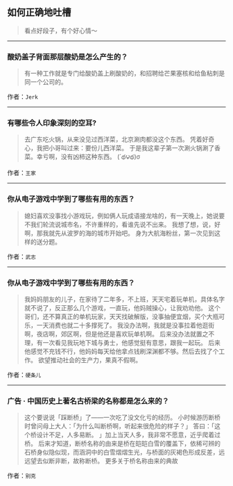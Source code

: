## 如何正确地吐槽

> 看点好段子，有个好心情～


 
---

### 酸奶盖子背面那层酸奶是怎么产生的？

> 有一种工作就是专门给酸奶盖上刷酸奶的，和招聘给芒果塞核和给鱼粘刺是同一个公司的。


作者：`Jerk`

---

### 有哪些令人印象深刻的空耳?

> 去广东吃火锅，从来没见过西洋菜，北京涮肉都没这个东西。
> 凭着好奇心，我把小哥叫过来：要份儿西洋菜。
> 于是我这辈子第一次涮火锅涮了香菜。幸亏啊，没有凶柿这种东西。
> (´థ౪థ)σ


作者：`王家`

---

### 你从电子游戏中学到了哪些有用的东西？

> 媳妇喜欢没事找小游戏玩，例如俩人玩成语接龙啥的，有一天晚上，她说要不我们轮流说城市名，不许重样的，看谁先说不出来。
> 我想了想，说，好啊，那我就先从波罗的海的城市开始吧。
> 身为大航海粉丝，第一次见到这样的送分题。


作者：`武志`

---

### 你从电子游戏中学到了哪些有用的东西？

> 我妈妈朋友的儿子，在家待了二年多，不上班，天天宅着玩单机，具体名字就不说了，反正那么几个游戏，一直玩，他妈贼操心，让我劝劝他。
> 这个哥们，还不算真正的单机玩家，天天找破解版，没事抽便宜烟，买个大瓶可乐，一天消费也就二十多撑死了。
> 我没办法啊，我就是没事拉着他逛街啊，夜店啊，郊区啊，但是他还是喜欢玩单机啊。
> 后来没办法就置之不理，有一次看见我玩地下城与勇士，他感觉挺有意思，跟我一起玩。
> 后来他感觉不充钱不行，他妈妈每天给他拿点钱刷深渊都不够。然后去找了个工作。
> 欲望推动社会的生产力，果真不假啊。


作者：`硬条儿`

---

### 广告 · 中国历史上著名古桥梁的名称都是怎么来的？

> 这个要说说「踩断桥」了——一次吃了没文化亏的经历。
> 小时候游历断桥时曾问母上大人：「为什么叫断桥啊，听起来很危险的样子？」
> 答曰：「这个桥设计不足，人多易断。 」加上当天人多，我非常不愿意，近乎爬着过桥。
> 后来才知道，断桥名称的由来是桥在皑皑白雪的覆盖下，依稀可辨的石桥身似隐似现，而涵洞中的白雪熠熠生光，与桥面的灰褐色形成反差，远远望去似断非断，故称断桥。
> 更多关于桥名称由来的典故


作者：`别克`
